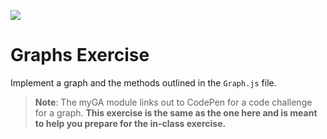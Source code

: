 ![](https://ga-dash.s3.amazonaws.com/production/assets/logo-9f88ae6c9c3871690e33280fcf557f33.png)

# Graphs Exercise

Implement a graph and the methods outlined in the `Graph.js` file.

> **Note**: The myGA module links out to CodePen for a code challenge for a graph. **This exercise is the same as the one here and is meant to help you prepare for the in-class exercise.**

